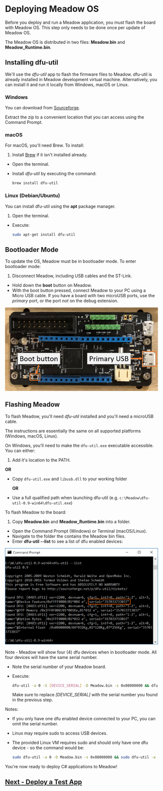# Deploying Meadow OS

Before you deploy and run a Meadow application, you must flash the board with Meadow OS. This step only needs to be done once per update of Meadow OS.

The Meadow OS is distributed in two files: **Meadow.bin** and **Meadow_Runtime.bin**.

## Installing dfu-util

We'll use the _dfu-util_ app to flash the firmware files to Meadow. dfu-util is already installed in Meadow development virtual machine.
Alternatively, you can install it and run it locally from Windows, macOS or Linux.

### Windows

You can download from [Sourceforge](http://dfu-util.sourceforge.net/releases/dfu-util-0.9-win64.zip).

Extract the zip to a convenient location that you can access using the Command Prompt.

### macOS

For macOS, you'll need Brew. To install:
 1. Install [Brew](https://brew.sh/) if it isn't installed already.
 * Open the terminal.
 * Install _dfu-util_ by executing the command:
  
   ```bash
   brew install dfu-util
   ```

### Linux (Debian/Ubuntu)

You can install dfu-util using the **apt** package manager.

 1. Open the terminal.
 * Execute:

   ```bash
   sudo apt-get install dfu-util
   ```

## Bootloader Mode

To update the OS, Meadow must be in bootloader mode. To enter bootloader mode:

 1. Disconnect Meadow, including USB cables and the ST-Link.
 * Hold down the **boot** button on Meadow.
 * With the boot button pressed, connect Meadow to your PC using a Micro USB cable. If you have a board with two microUSB ports, use the *primary* port, or the port *not* on the debug extension.
 
  ![Primary USB port](./primary_usb.png)

## Flashing Meadow

To flash Meadow, you'll need _dfu-util_ installed and you'll need a microUSB cable.

The instructions are essentially the same on all supported platforms (Windows, macOS, Linux).

On Windows, you'll need to make the `dfu-util.exe` executable accessible. You can either:

 1. Add it's location to the PATH.
  
   **OR**
 * Copy `dfu-util.exe` and `libusb.dll` to your working folder
  
   **OR**
 * Use a full qualified path when launching dfu-util (e.g. `c:\Meadow\dfu-util-0.9-win64\dfu-util.exe`)

To flash Meadow to the board:

 1. Copy **Meadow.bin** and **Meadow_Runtime.bin** into a folder.
 * Open the Command Prompt (Windows) or Terminal (macOS/Linux).
 * Navigate to the folder the contains the Meadow bin files.
 * Enter **dfu-util --list** to see a list of dfu enabled devices:

  ![dfu-util --list (Windows)](./dfu_serial.png)

  Note - Meadow will show four (4) dfu devices when in bootloader mode. All four devices will have the same serial number.

 * Note the serial number of your Meadow board.
 * Execute:
  
   ```bash
   dfu-util -a 0 -S [DEVICE_SERIAL] -D Meadow.bin -s 0x08000000 && dfu-util -a 0 -S [DEVICE_SERIAL] -D Meadow_Runtime.bin -s 0x08040000
   ```
   
   Make sure to replace *[DEVICE_SERIAL]* with the serial number you found in the previous step.

Notes:

 * If you only have one dfu enabled device connected to your PC, you can omit the serial number.
 * Linux may require sudo to access USB devices.
 * The provided Linux VM requires sudo and should only have one dfu device - so the command would be:

   ```bash
   sudo dfu-util -a 0 -D Meadow.bin -s 0x08000000 && sudo dfu-util -a 0 -D Meadow_Runtime.bin -s 0x08040000
   ```

You're now ready to deploy C# applications to Meadow!

## [Next - Deploy a Test App](/guides/Getting_Started/Deployment/index.html)
